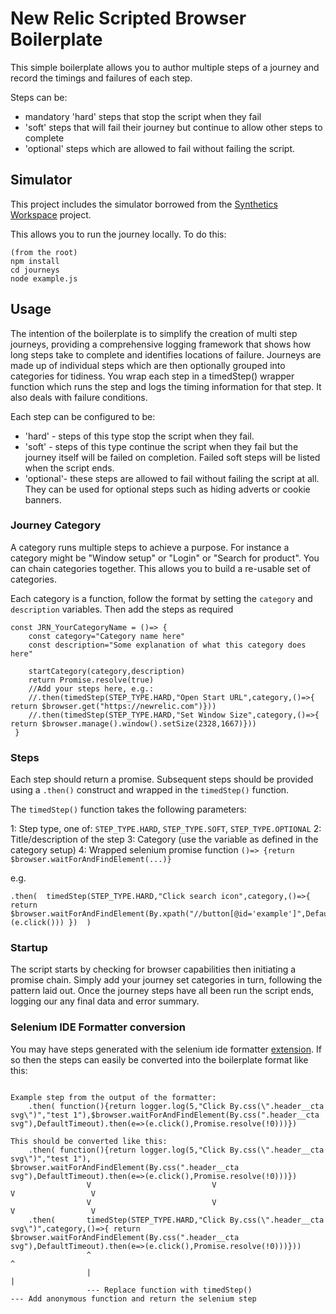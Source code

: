 # New Relic Scripted Browser Boilerplate
This simple boilerplate allows you to author multiple steps of a journey and record the timings and failures of each step. 

Steps can be:

- mandatory 'hard' steps that stop the script when they fail
- 'soft' steps that will fail their journey but continue to allow other steps to complete 
- 'optional' steps which are allowed to fail without failing the script.


## Simulator
This project includes the simulator borrowed from the [Synthetics Workspace](https://github.com/tanben/generator-nrsynthetics-workspace) project.

This allows you to run the journey locally. To do this:

```
(from the root)
npm install
cd journeys
node example.js
```

## Usage
The intention of the boilerplate is to simplify the creation of multi step journeys, providing a comprehensive logging framework that shows how long steps take to complete and identifies locations of failure. Journeys are made up of individual steps which are then optionally grouped into categories for tidiness. You wrap each step in a timedStep() wrapper function which runs the step and logs the timing information for that step. It also deals with failure conditions. 

Each step can be configured to be:

- 'hard' - steps of this type stop the script when they fail.
- 'soft' - steps of this type continue the script when they fail but the journey itself will be failed on completion. Failed soft steps will be listed when the script ends. 
- 'optional'- these steps  are allowed to fail without failing the script at all. They can be used for optional steps such as hiding adverts or cookie banners.

### Journey Category
A category runs multiple steps to achieve a purpose. For instance a category might be "Window setup" or "Login" or "Search for product". You can chain categories together. This allows you to build a re-usable set of categories.

Each category is a function, follow the format by setting the `category` and `description` variables. Then add the steps as required

```
const JRN_YourCategoryName = ()=> {
    const category="Category name here"
    const description="Some explanation of what this category does here"

    startCategory(category,description)
    return Promise.resolve(true)
    //Add your steps here, e.g.: 
    //.then(timedStep(STEP_TYPE.HARD,"Open Start URL",category,()=>{ return $browser.get("https://newrelic.com")}))
    //.then(timedStep(STEP_TYPE.HARD,"Set Window Size",category,()=>{ return $browser.manage().window().setSize(2328,1667)}))
 }
 ```


 ### Steps
 Each step should return a promise. Subsequent steps should be provided using a `.then()` construct and wrapped in the `timedStep()` function.

 The `timedStep()` function takes the following parameters:

 1: Step type, one of: `STEP_TYPE.HARD`, `STEP_TYPE.SOFT`, `STEP_TYPE.OPTIONAL`
 2: Title/description of the step
 3: Category (use the variable as defined in the category setup)
 4: Wrapped selenium promise function `()=> {return $browser.waitForAndFindElement(...)}` 
 
e.g.
```
.then(  timedStep(STEP_TYPE.HARD,"Click search icon",category,()=>{ return $browser.waitForAndFindElement(By.xpath("//button[@id='example']",DefaultTimeout)).then(e=>(e.click())) })  )
```

### Startup
The script starts by checking for browser capabilities then initiating a promise chain. Simply add your journey set categories in turn, following the pattern laid out. 
Once the journey steps have all been run the script ends, logging our any final data and error summary.


### Selenium IDE Formatter conversion

You may have steps generated with the selenium ide formatter [extension](https://chrome.google.com/webstore/detail/synthetics-formatter-for/agedeoibceidbaeajbehgiejlekicbfd). If so then the steps can easily be converted into the boilerplate format like this:

```

Example step from the output of the formatter:
    .then( function(){return logger.log(5,"Click By.css(\".header__cta svg\")","test 1"),$browser.waitForAndFindElement(By.css(".header__cta svg"),DefaultTimeout).then(e=>(e.click(),Promise.resolve(!0)))})

This should be converted like this:
    .then( function(){return logger.log(5,"Click By.css(\".header__cta svg\")","test 1"),            $browser.waitForAndFindElement(By.css(".header__cta svg"),DefaultTimeout).then(e=>(e.click(),Promise.resolve(!0)))})
                 V                           V                                      V                 V
                 V                           V                                      V                 V
    .then(       timedStep(STEP_TYPE.HARD,"Click By.css(\".header__cta svg\")",category,()=>{ return $browser.waitForAndFindElement(By.css(".header__cta svg"),DefaultTimeout).then(e=>(e.click(),Promise.resolve(!0)))}))
                 ^                                                                       ^
                 |                                                                       |
                 --- Replace function with timedStep()                                   --- Add anonymous function and return the selenium step
```
